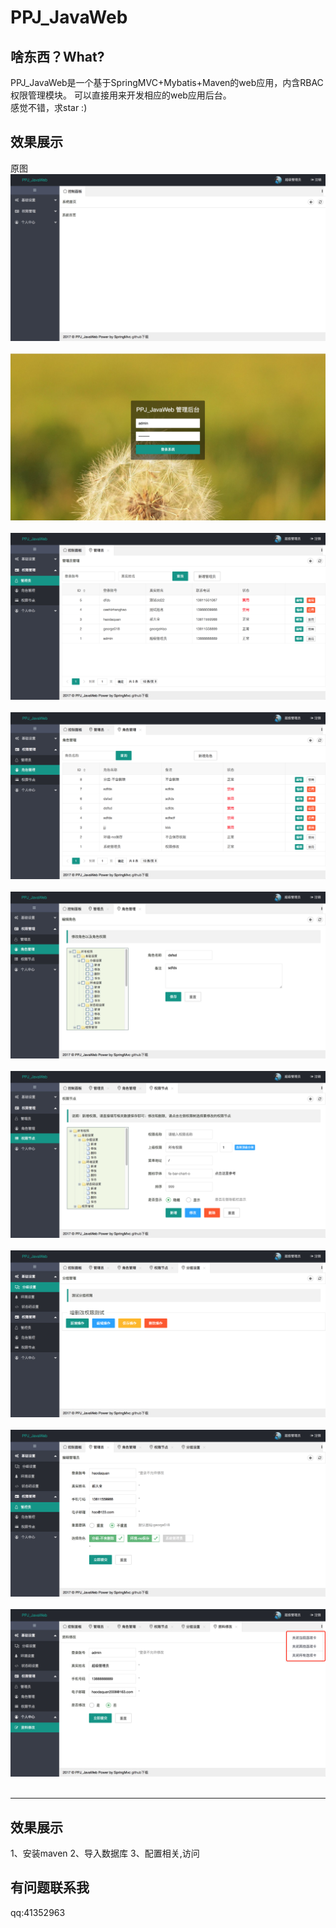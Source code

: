 PPJ_JavaWeb
====
啥东西？What?
----
PPJ_JavaWeb是一个基于SpringMVC+Mybatis+Maven的web应用，内含RBAC权限管理模块。
可以直接用来开发相应的web应用后台。   
感觉不错，求star :)
<br /> 
    
效果展示
----
原图<br/>
![github](https://github.com/george518/PPJ_JavaWeb/blob/master/images/1.png?raw=true "github")
<br/><br/>
![github](https://github.com/george518/PPJ_JavaWeb/blob/master/images/2.png?raw=true "github")
<br/><br/>
![github](https://github.com/george518/PPJ_JavaWeb/blob/master/images/3.png?raw=true "github")
<br/><br/>
![github](https://github.com/george518/PPJ_JavaWeb/blob/master/images/4.png?raw=true "github")
<br/><br/>
![github](https://github.com/george518/PPJ_JavaWeb/blob/master/images/5.png?raw=true "github")
<br/><br/>
![github](https://github.com/george518/PPJ_JavaWeb/blob/master/images/6.png?raw=true "github")
<br/><br/>
![github](https://github.com/george518/PPJ_JavaWeb/blob/master/images/7.png?raw=true "github")
<br/><br/>
![github](https://github.com/george518/PPJ_JavaWeb/blob/master/images/8.png?raw=true "github")
<br/><br/>
![github](https://github.com/george518/PPJ_JavaWeb/blob/master/images/9.png?raw=true "github")
<br/><br/>

----
效果展示   
----
1、安装maven
2、导入数据库
3、配置相关,访问

有问题联系我
----
qq:41352963


